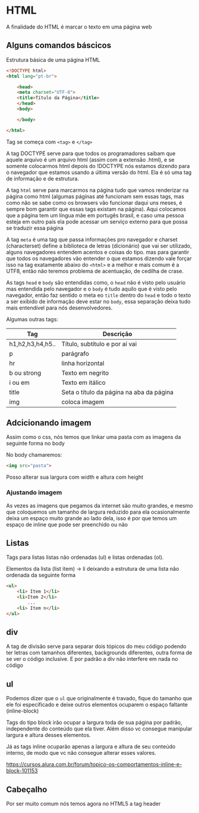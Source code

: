 # HTML

A finalidade do HTML é marcar o texto em uma página web

## Alguns comandos báscicos

Estrutura básica de uma página HTML

```html
<!DOCTYPE html>
<html lang="pt-br">

    <head>
    <meta charset="UTF-8">
    <title>Título da Página</title>
    </head>
    <body>

    </body>

</html>
```

Tag se começa com `<tag>` e `</tag>`

A tag DOCTYPE serve para que todos os programadores saibam que aquele arquivo é um arquivo html (assim com a extensão .html), e se somente colocarmos html depois do !DOCTYPE nós estamos dizendo para o navegador que estamos usando a última versão do html. Ela é só uma tag de informação e de estrutura.

A tag `html` serve para marcarmos na página tudo que vamos renderizar na página como html (algumas páginas até funcionam sem essas tags, mas como não se sabe como os browsers vão funcionar daqui uns meses, é sempre bom garantir que essas tags existam na página). Aqui colocamos que a página tem um língua mãe em portugês brasil, e caso uma pessoa esteja em outro país ela pode acessar um serviço externo para que possa se traduzir essa página

A tag `meta` é uma tag que passa informações pro navegador e charset (characterset) define a biblioteca de letras (dicionário) que vai ser utilizado, alguns navegadores entendem acentos e coisas do tipo. mas para garantir que todos os navegadores vão entender o que estamos dizendo vale forçar isso na tag exatamente abaixo do `<html>` e a melhor e mais comum é a UTF8, então não teremos problema de acentuação, de cedilha de crase.

As tags `head` e `body` são entendidas como, o `head` não é visto pelo usuário mas entendida pelo navegador e o `body` é tudo aquilo que é visto pelo navegador, então faz sentido o meta eo `title` dentro do `head` e todo o texto a ser exibido de informação deve estar no `body`, essa separação deixa tudo mais entendível para nós desenvolvedores.

Algumas outras tags:

|Tag|Descrição|
|--|--|
|h1,h2,h3,h4,h5..|Título, subtítulo e por aí vai|
|p|parágrafo|
|hr|linha horizontal|
|b ou strong|Texto em negrito|
|i ou em|Texto em itálico|
|title|Seta o título da página na aba da página|
|img|coloca imagem|

## Adcicionando imagem

Assim como o css, nós temos que linkar uma pasta com as imagens da seguinte forma no body

No body chamaremos:

```html
<img src="pasta">
```

Posso alterar sua largura com width e altura com height

### Ajustando imagem

As vezes as imagens que pegamos da internet são muito grandes, e mesmo que coloquemos um tamanho de largura reduzido para ela ocasionalmente deixa um espaço muito grande ao lado dela, isso é por que temos um espaço de inline que pode ser preenchido ou não

## Listas

Tags para listas listas não ordenadas (ul) e listas ordenadas (ol).

Elementos da lista (list item) -> li deixando a estrutura de uma lista não ordenada da seguinte forma

```html
<ul>
    <li> Item 1</li>
    <li>Item 2</li>
        ...
    <li> Item n</li>
</ul>
```

## div

A tag de divisão serve para separar dois tópicos do meu código podendo ter letras com tamanhos diferentes, backgrounds diferentes, outra forma de se ver o código inclusive. E por padrão a div não interfere em nada no código

## ul

Podemos dizer que o `ul` que originalmente é travado, fique do tamanho que ele foi especificado e deixe outros elementos ocuparem o espaço faltante (inline-block)

Tags do tipo block irão ocupar a largura toda de sua página por padrão, independente do conteúdo que ela tiver. Além disso vc consegue manipular largura e altura desses elementos.

Já as tags inline ocuparão apenas a largura e altura de seu conteúdo interno, de modo que vc não consegue alterar esses valores.

<https://cursos.alura.com.br/forum/topico-os-comportamentos-inline-e-block-101153>

## Cabeçalho

Por ser muito comum nós temos agora no HTML5 a tag header
